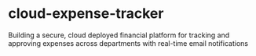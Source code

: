 # cloud-expense-tracker
Building a secure, cloud deployed financial platform for tracking and approving expenses across departments with real-time email notifications
